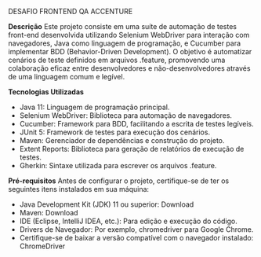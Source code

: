 DESAFIO FRONTEND QA ACCENTURE

**Descrição**
Este projeto consiste em uma suíte de automação de testes front-end desenvolvida utilizando Selenium WebDriver para interação com navegadores, Java como linguagem de programação, e Cucumber para implementar BDD (Behavior-Driven Development). O objetivo é automatizar cenários de teste definidos em arquivos .feature, promovendo uma colaboração eficaz entre desenvolvedores e não-desenvolvedores através de uma linguagem comum e legível.

**Tecnologias Utilizadas**
* Java 11: Linguagem de programação principal.
* Selenium WebDriver: Biblioteca para automação de navegadores.
* Cucumber: Framework para BDD, facilitando a escrita de testes legíveis.
* JUnit 5: Framework de testes para execução dos cenários.
* Maven: Gerenciador de dependências e construção do projeto.
* Extent Reports: Biblioteca para geração de relatórios de execução de testes.
* Gherkin: Sintaxe utilizada para escrever os arquivos .feature.

**Pré-requisitos**
Antes de configurar o projeto, certifique-se de ter os seguintes itens instalados em sua máquina:
* Java Development Kit (JDK) 11 ou superior: Download
* Maven: Download
* IDE (Eclipse, IntelliJ IDEA, etc.): Para edição e execução do código.
* Drivers de Navegador: Por exemplo, chromedriver para Google Chrome.
* Certifique-se de baixar a versão compatível com o navegador instalado: ChromeDriver